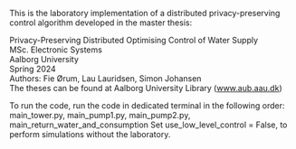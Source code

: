 This is the laboratory implementation of a distributed privacy-preserving control algorithm developed in the master thesis: 

Privacy-Preserving Distributed Optimising Control of Water Supply\
MSc. Electronic Systems\
Aalborg University\
Spring 2024\
Authors: Fie Ørum, Lau Lauridsen, Simon Johansen\
The theses can be found at Aalborg University Library (www.aub.aau.dk)

To run the code, run the code in dedicated terminal in the following order: main_tower.py, main_pump1.py, main_pump2.py, main_return_water_and_consumption
Set use_low_level_control = False, to perform simulations without the laboratory. 
